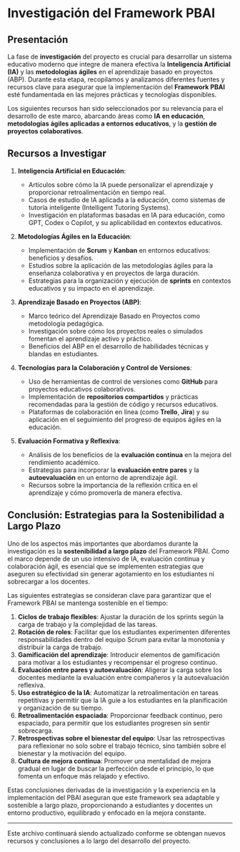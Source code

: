 # Investigación del Framework PBAI

## Presentación

La fase de **investigación** del proyecto es crucial para desarrollar un sistema educativo moderno que integre de manera efectiva la **Inteligencia Artificial (IA)** y las **metodologías ágiles** en el aprendizaje basado en proyectos (ABP). Durante esta etapa, recopilamos y analizamos diferentes fuentes y recursos clave para asegurar que la implementación del **Framework PBAI** esté fundamentada en las mejores prácticas y tecnologías disponibles.

Los siguientes recursos han sido seleccionados por su relevancia para el desarrollo de este marco, abarcando áreas como **IA en educación**, **metodologías ágiles aplicadas a entornos educativos**, y la **gestión de proyectos colaborativos**.

## Recursos a Investigar

1. **Inteligencia Artificial en Educación**:
   - Artículos sobre cómo la IA puede personalizar el aprendizaje y proporcionar retroalimentación en tiempo real.
   - Casos de estudio de IA aplicada a la educación, como sistemas de tutoría inteligente (Intelligent Tutoring Systems).
   - Investigación en plataformas basadas en IA para educación, como GPT, Codex o Copilot, y su aplicabilidad en contextos educativos.

2. **Metodologías Ágiles en la Educación**:
   - Implementación de **Scrum** y **Kanban** en entornos educativos: beneficios y desafíos.
   - Estudios sobre la aplicación de las metodologías ágiles para la enseñanza colaborativa y en proyectos de larga duración.
   - Estrategias para la organización y ejecución de **sprints** en contextos educativos y su impacto en el aprendizaje.

3. **Aprendizaje Basado en Proyectos (ABP)**:
   - Marco teórico del Aprendizaje Basado en Proyectos como metodología pedagógica.
   - Investigación sobre cómo los proyectos reales o simulados fomentan el aprendizaje activo y práctico.
   - Beneficios del ABP en el desarrollo de habilidades técnicas y blandas en estudiantes.

4. **Tecnologías para la Colaboración y Control de Versiones**:
   - Uso de herramientas de control de versiones como **GitHub** para proyectos educativos colaborativos.
   - Implementación de **repositorios compartidos** y prácticas recomendadas para la gestión de código y recursos educativos.
   - Plataformas de colaboración en línea (como **Trello**, **Jira**) y su aplicación en el seguimiento del progreso de equipos ágiles en la educación.

5. **Evaluación Formativa y Reflexiva**:
   - Análisis de los beneficios de la **evaluación continua** en la mejora del rendimiento académico.
   - Estrategias para incorporar la **evaluación entre pares** y la **autoevaluación** en un entorno de aprendizaje ágil.
   - Recursos sobre la importancia de la reflexión crítica en el aprendizaje y cómo promoverla de manera efectiva.

## Conclusión: Estrategias para la Sostenibilidad a Largo Plazo

Uno de los aspectos más importantes que abordamos durante la investigación es la **sostenibilidad a largo plazo** del Framework PBAI. Como el marco depende de un uso intensivo de IA, evaluación continua y colaboración ágil, es esencial que se implementen estrategias que aseguren su efectividad sin generar agotamiento en los estudiantes ni sobrecargar a los docentes. 

Las siguientes estrategias se consideran clave para garantizar que el Framework PBAI se mantenga sostenible en el tiempo:

1. **Ciclos de trabajo flexibles**: Ajustar la duración de los sprints según la carga de trabajo y la complejidad de las tareas.
2. **Rotación de roles**: Facilitar que los estudiantes experimenten diferentes responsabilidades dentro del equipo Scrum para evitar la monotonía y distribuir la carga de trabajo.
3. **Gamificación del aprendizaje**: Introducir elementos de gamificación para motivar a los estudiantes y recompensar el progreso continuo.
4. **Evaluación entre pares y autoevaluación**: Aligerar la carga sobre los docentes mediante la evaluación entre compañeros y la autoevaluación reflexiva.
5. **Uso estratégico de la IA**: Automatizar la retroalimentación en tareas repetitivas y permitir que la IA guíe a los estudiantes en la planificación y organización de su tiempo.
6. **Retroalimentación espaciada**: Proporcionar feedback continuo, pero espaciado, para permitir que los estudiantes progresen sin sentir sobrecarga.
7. **Retrospectivas sobre el bienestar del equipo**: Usar las retrospectivas para reflexionar no solo sobre el trabajo técnico, sino también sobre el bienestar y la motivación del equipo.
8. **Cultura de mejora continua**: Promover una mentalidad de mejora gradual en lugar de buscar la perfección desde el principio, lo que fomenta un enfoque más relajado y efectivo.

Estas conclusiones derivadas de la investigación y la experiencia en la implementación del PBAI aseguran que este framework sea adaptable y sostenible a largo plazo, proporcionando a estudiantes y docentes un entorno productivo, equilibrado y enfocado en la mejora constante.

---

Este archivo continuará siendo actualizado conforme se obtengan nuevos recursos y conclusiones a lo largo del desarrollo del proyecto.
